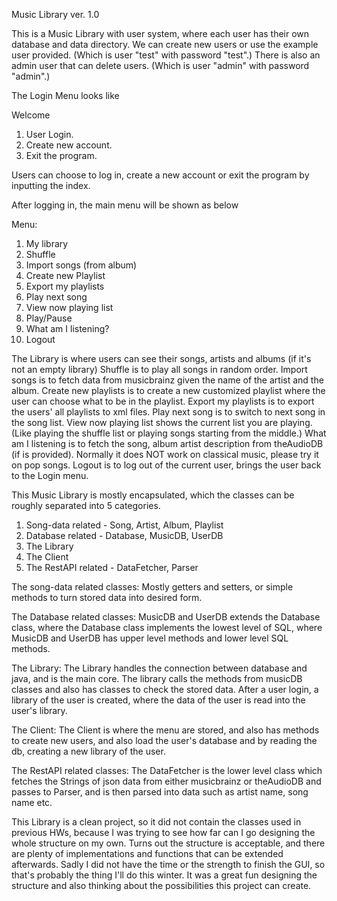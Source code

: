 Music Library ver. 1.0

This is a Music Library with user system, where each user has their own database and data directory.
We can create new users or use the example user provided. (Which is user "test" with password "test".)
There is also an admin user that can delete users. (Which is user "admin" with password "admin".)

The Login Menu looks like 

Welcome
1. User Login.
2. Create new account.
3. Exit the program.

Users can choose to log in, create a new account or exit the program by inputting the index.

After logging in, the main menu will be shown as below

Menu:
1. My library
2. Shuffle
3. Import songs (from album)
4. Create new Playlist
5. Export my playlists
6. Play next song
7. View now playing list
8. Play/Pause
9. What am I listening?
10. Logout

The Library is where users can see their songs, artists and albums (if it's not an empty library)
Shuffle is to play all songs in random order.
Import songs is to fetch data from musicbrainz given the name of the artist and the album. 
Create new playlists is to create a new customized playlist where the user can choose what to be in the playlist.
Export my playlists is to export the users' all playlists to xml files.
Play next song is to switch to next song in the song list.
View now playing list shows the current list you are playing. (Like playing the shuffle list or playing songs starting from the middle.)
What am I listening is to fetch the song, album artist description from theAudioDB (if is provided). Normally it does NOT work on classical music, please try it on pop songs.
Logout is to log out of the current user, brings the user back to the Login menu.



This Music Library is mostly encapsulated, which the classes can be roughly separated into 5 categories.

1. Song-data related - Song, Artist, Album, Playlist
2. Database related - Database, MusicDB, UserDB
3. The Library
4. The Client
5. The RestAPI related - DataFetcher, Parser

The song-data related classes: 
    Mostly getters and setters, or simple methods to turn stored data into desired form.

The Database related classes: 
    MusicDB and UserDB extends the Database class, where the Database class implements the lowest level of SQL, where MusicDB and UserDB 
    has upper level methods and lower level SQL methods.

The Library: 
    The Library handles the connection between database and java, and is the main core. The library calls the methods from musicDB classes
    and also has classes to check the stored data. After a user login, a library of the user is created, where the data of the user is 
    read into the user's library.

The Client:
    The Client is where the menu are stored, and also has methods to create new users, and also load the user's database and by reading the
    db, creating a new library of the user.

The RestAPI related classes:
    The DataFetcher is the lower level class which fetches the Strings of json data from either musicbrainz or theAudioDB and passes to 
    Parser, and is then parsed into data such as artist name, song name etc.


This Library is a clean project, so it did not contain the classes used in previous HWs, because I was trying to see how far can I go 
designing the whole structure on my own. Turns out the structure is acceptable, and there are plenty of implementations and functions 
that can be extended afterwards. Sadly I did not have the time or the strength to finish the GUI, so that's probably the thing I'll do 
this winter. It was a great fun designing the structure and also thinking about the possibilities this project can create.